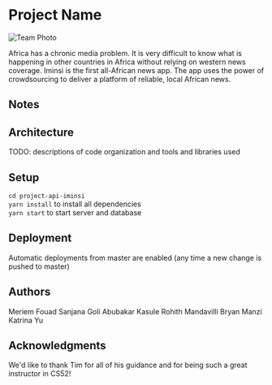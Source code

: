# Project Name

![Team Photo](https://imgur.com/PdFw8A9)

Africa has a chronic media problem. It is very difficult to know what is happening in other countries in Africa without relying on western news coverage. Iminsi is the first all-African news app. The app uses the power of crowdsourcing to deliver a platform of reliable, local African news. 

## Notes


## Architecture

TODO:  descriptions of code organization and tools and libraries used

## Setup

`cd project-api-iminsi` <br />
`yarn install` to install all dependencies <br />
`yarn start` to start server and database

## Deployment

Automatic deployments from master are enabled (any time a new change is pushed to master)

## Authors

Meriem Fouad
Sanjana Goli
Abubakar Kasule
Rohith Mandavilli
Bryan Manzi
Katrina Yu

## Acknowledgments

We'd like to thank Tim for all of his guidance and for being such a great instructor in CS52! 

